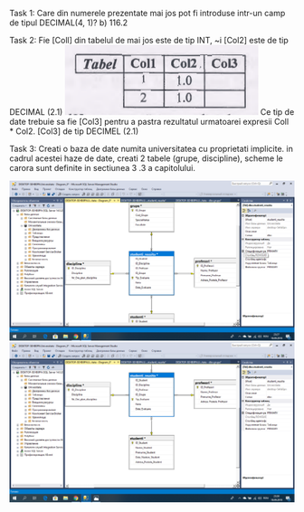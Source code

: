 Task 1: Care din numerele prezentate mai jos pot fi introduse intr-un camp de tipul DECIMAL(4, 1)? 
  b) 116.2
  
Task 2: Fie [Coll] din tabelul de mai jos este de tip INT, ~i [Col2] este de tip DECIMAL (2.1)
<img src = "lab_3.3.PNG"/>
Ce tip de date trebuie sa fie [Col3] pentru a pastra rezultatul urmatoarei expresii Coll * Col2. 
    [Col3] de tip DECIMEL (2.1)
    
    
Task 3: Creati o baza de date numita universitatea cu proprietati implicite. in cadrul acestei haze de
date, creati 2 tabele (grupe, discipline), scheme le carora sunt definite in sectiunea 3 .3 a
capitolului.

<img src = "lab_3.1.png"/>
<img src = "lab_3.2.png"/>

